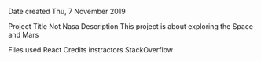 Date created
Thu, 7 November 2019

Project Title
Not Nasa
Description
This project is about exploring the Space and Mars

Files used
React
Credits
instractors  StackOverflow